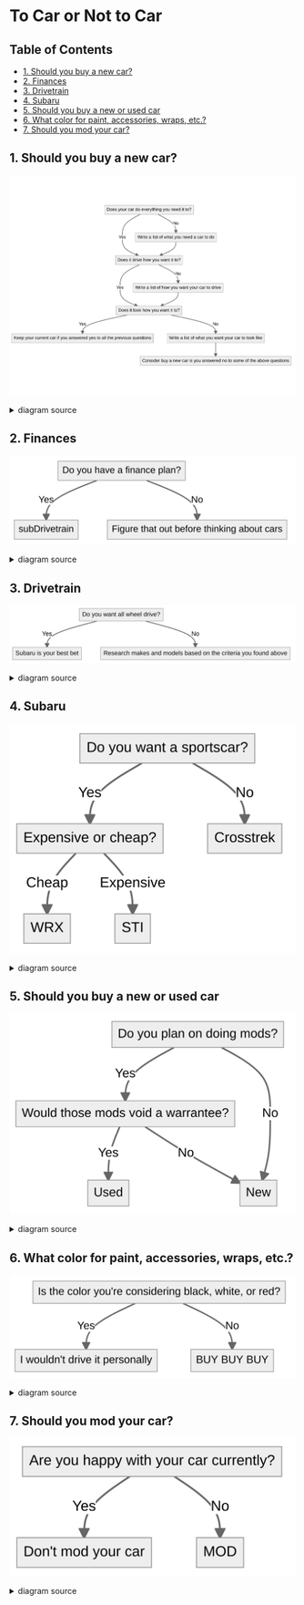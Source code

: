 # To Car or Not to Car

## Table of Contents
<!-- vim-markdown-toc GFM -->

* [1. Should you buy a new car?](#1-should-you-buy-a-new-car)
* [2. Finances](#2-finances)
* [3. Drivetrain](#3-drivetrain)
* [4. Subaru](#4-subaru)
* [5. Should you buy a new or used car](#5-should-you-buy-a-new-or-used-car)
* [6. What color for paint, accessories, wraps, etc.?](#6-what-color-for-paint-accessories-wraps-etc)
* [7. Should you mod your car?](#7-should-you-mod-your-car)

<!-- vim-markdown-toc -->

## 1. Should you buy a new car?
![Should you buy a new car?](1.png)
<details>
    <summary>diagram source</summary>
    The following code block renders the above diagram using <a href="https://mermaid-js.github.io/mermaid/#/">Mermaid</a>.

```mermaid
flowchart TB
carNeeds[Does your car do everything you need it to?]
    carNeeds-->|Yes| carDriving
    carNeeds-->|No| carNeedsResearch[Write a list of what you need a car to do] -->carDriving
carDriving[Does it drive how you want it to?]
    carDriving-->|Yes| carLooks
    carDriving-->|No| carDrivingResearch[Write a list of how you want your car to drive] -->carLooks
carLooks[Does it look how you want it to?]
    carLooks-->|Yes| keepCurrentCar[Keep your current car if you answered yes to all the previous questions]
    carLooks-->|No| carLooksResearch[Write a list of what you want your car to look like] -->considerNew
considerNew[Consider buying a new car if you answered no to some of the above questions]
```
</details>

## 2. Finances
![Finances](2.png)
<details>
    <summary>diagram source</summary>
    The following code block renders the above diagram using <a href="https://mermaid-js.github.io/mermaid/#/">Mermaid</a>.

```mermaid
flowchart TB
financePlan[Do you have a finance plan?]
    financePlan-->|Yes| subDrivetrain
    financePlan-->|No| noFinancePlan[Figure that out before thinking about cars]
```
</details>

## 3. Drivetrain
![Drivetrain](3.png)
<details>
    <summary>diagram source</summary>
    The following code block renders the above diagram using <a href="https://mermaid-js.github.io/mermaid/#/">Mermaid</a>.

```mermaid
flowchart TB
awd[Do you want all wheel drive?]
    awd -->|Yes| subaru[Subaru is your best bet]
    awd -->|No| noAwd[Research makes and models based on the criteria you found above]
```
</details>

## 4. Subaru
![Subaru](4.png)
<details>
    <summary>diagram source</summary>
    The following code block renders the above diagram using <a href="https://mermaid-js.github.io/mermaid/#/">Mermaid</a>.

```mermaid
flowchart TB
subaruSporty[Do you want a sportscar?]
    subaruSporty -->|Yes| subaruExpense[Expensive or cheap?]
        subaruExpense -->|Cheap| WRX
        subaruExpense -->|Expensive| STI
    subaruSporty -->|No| Crosstrek
```
</details>

## 5. Should you buy a new or used car
![New or used](5.png)
<details>
    <summary>diagram source</summary>
    The following code block renders the above diagram using <a href="https://mermaid-js.github.io/mermaid/#/">Mermaid</a>.

```mermaid
flowchart TB
willMod[Do you plan on doing mods?]
    willMod -->|Yes| voidWarrantee[Would those mods void a warrantee?]
        voidWarrantee -->|Yes| Used
        voidWarrantee -->|No| New
    willMod -->|No| New
```
</details>

## 6. What color for paint, accessories, wraps, etc.?
![Color](6.png)
<details>
    <summary>diagram source</summary>
    The following code block renders the above diagram using <a href="https://mermaid-js.github.io/mermaid/#/">Mermaid</a>.

```mermaid
flowchart TB
colorIsBoring[Is the color you're considering black, white, or red?]
    colorIsBoring -->|Yes| colorBoringAnswer[I wouldn't drive it personally]
    colorIsBoring -->|No| colorExcitingAnswer[BUY BUY BUY]
```
</details>

## 7. Should you mod your car?
![Mods](7.png)
<details>
    <summary>diagram source</summary>
    The following code block renders the above diagram using <a href="https://mermaid-js.github.io/mermaid/#/">Mermaid</a>.

```mermaid
flowchart TB
modHappy[Are you happy with your car currently?]
    modHappy-->|Yes| noMods[Don't mod your car]
    modHappy-->|No| whichMod[What are you unhappy with?]
        whichMod-->|Acceleration| newEngine[Consider an engine swap]
        whichMod-->|Handling| suspension[Consider upgrading your suspension]
        whichMod-->|Looks| whichLooks[What don't you like?]
            whichLooks-->|Rims| newRims[Consider new rims]
            whichLooks-->|Ride height| suspension
            whichLooks-->|Color| newColor[Consider a vinyl wrap]
```
</details>

